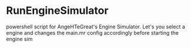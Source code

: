 # RunEngineSimulator
powershell script for AngeHTeGreat's Engine Simulator.
Let's you select a engine and changes the main.mr config accordingly before starting the engine sim
